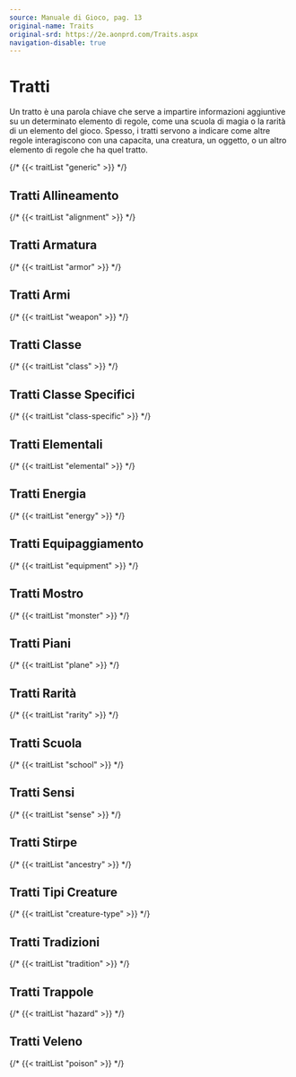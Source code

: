 ```yaml
---
source: Manuale di Gioco, pag. 13
original-name: Traits
original-srd: https://2e.aonprd.com/Traits.aspx
navigation-disable: true
---
```


# Tratti

Un tratto è una parola chiave che serve a impartire informazioni aggiuntive su
un determinato elemento di regole, come una scuola di magia o la rarità di un
elemento del gioco. Spesso, i tratti servono a indicare come altre regole
interagiscono con una capacita, una creatura, un oggetto, o un altro elemento di
regole che ha quel tratto.

{/* {{< traitList "generic" >}} */}

## Tratti Allineamento

{/* {{< traitList "alignment" >}} */}

## Tratti Armatura

{/* {{< traitList "armor" >}} */}

## Tratti Armi

{/* {{< traitList "weapon" >}} */}

## Tratti Classe

{/* {{< traitList "class" >}} */}

## Tratti Classe Specifici

{/* {{< traitList "class-specific" >}} */}

## Tratti Elementali

{/* {{< traitList "elemental" >}} */}

## Tratti Energia

{/* {{< traitList "energy" >}} */}

## Tratti Equipaggiamento

{/* {{< traitList "equipment" >}} */}

## Tratti Mostro

{/* {{< traitList "monster" >}} */}

## Tratti Piani

{/* {{< traitList "plane" >}} */}

## Tratti Rarità

{/* {{< traitList "rarity" >}} */}

## Tratti Scuola

{/* {{< traitList "school" >}} */}

## Tratti Sensi

{/* {{< traitList "sense" >}} */}

## Tratti Stirpe

{/* {{< traitList "ancestry" >}} */}

## Tratti Tipi Creature

{/* {{< traitList "creature-type" >}} */}

## Tratti Tradizioni

{/* {{< traitList "tradition" >}} */}

## Tratti Trappole

{/* {{< traitList "hazard" >}} */}

## Tratti Veleno

{/* {{< traitList "poison" >}} */}
